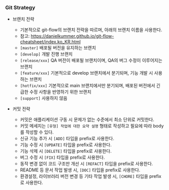 ### Git Strategy

- 브랜치 전략
    - 기본적으로 git-flow의 브랜치 전략을 따르며, 아래의 브랜치 이름을 사용한다.
    - 참고: https://danielkummer.github.io/git-flow-cheatsheet/index.ko_KR.html
    - `[master]` 배포될 버전을 유지하는 브랜치
    - `[develop]` 개발 진행 브랜치
    - `[release/xxx]` QA 버전이 배포될 브랜치이며, QA의 버그 수정이 이루어지는 브랜치
    - `[feature/xxx]` 기본적으로 develop 브랜치에서 분기되며, 기능 개발 시 사용하는 브랜치
    - `[hotfix/xxx]` 기본적으로 main 브랜치에서만 분기되며, 배포된 버전에서 긴급한 수정 사항을 반영하기 위한 브랜치
    - `[support]` 사용하지 않음

- 커밋 전략
    - 커밋은 애플리케이션 구동 시 문제가 없는 수준에서 최소 단위로 커밋한다.
    - 커밋 메세지는 `[유형] 작업에 대한 요약 설명` 형태로 작성하고 필요에 따라 body를 작성할 수 있다.
    - 신규 기능 추가 시 `[ADD]` 타입을 prefix로 사용한다.
    - 기능 수정 시 `[UPDATE]` 타입을 prefix로 사용한다.
    - 기능 삭제 시 `[DELETE]` 타입을 prefix로 사용한다.
    - 버그 수정 시 `[FIX]` 타입을 prefix로 사용한다.
    - 동작 변경 없이 코드 구조만 개선 시 `[REFACT]` 타입을 prefix로 사용한다.
    - README 등 문서 작업 발생 시, `[DOC]` 타입을 prefix로 사용한다.
    - 환경설정, 라이브러리 버전 변경 등 기타 작업 발생 시, `[CHORE]` 타입을 prefix로 사용한다.